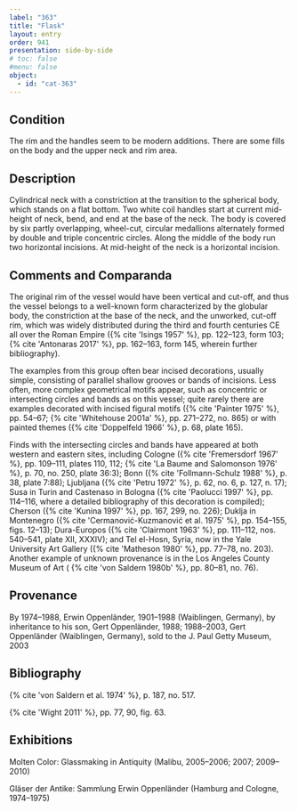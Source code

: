 ```yaml
---
label: "363"
title: "Flask"
layout: entry
order: 941
presentation: side-by-side
# toc: false
#menu: false 
object:
  - id: "cat-363"
---
```


## Condition

The rim and the handles seem to be modern additions. There are some fills on the body and the upper neck and rim area.

## Description

Cylindrical neck with a constriction at the transition to the spherical body, which stands on a flat bottom. Two white coil handles start at current mid-height of neck, bend, and end at the base of the neck. The body is covered by six partly overlapping, wheel-cut, circular medallions alternately formed by double and triple concentric circles. Along the middle of the body run two horizontal incisions. At mid-height of the neck is a horizontal incision.

## Comments and Comparanda

The original rim of the vessel would have been vertical and cut-off, and thus the vessel belongs to a well-known form characterized by the globular body, the constriction at the base of the neck, and the unworked, cut-off rim, which was widely distributed during the third and fourth centuries CE all over the Roman Empire ({% cite 'Isings 1957' %}, pp. 122–123, form 103; {% cite 'Antonaras 2017' %}, pp. 162–163, form 145, wherein further bibliography).

The examples from this group often bear incised decorations, usually simple, consisting of parallel shallow grooves or bands of incisions. Less often, more complex geometrical motifs appear, such as concentric or intersecting circles and bands as on this vessel; quite rarely there are examples decorated with incised figural motifs ({% cite 'Painter 1975' %}, pp. 54–67; {% cite 'Whitehouse 2001a' %}, pp. 271–272, no. 865) or with painted themes ({% cite 'Doppelfeld 1966' %}, p. 68, plate 165).

Finds with the intersecting circles and bands have appeared at both western and eastern sites, including Cologne ({% cite 'Fremersdorf 1967' %}, pp. 109–111, plates 110, 112; {% cite 'La Baume and Salomonson 1976' %}, p. 70, no. 250, plate 36:3); Bonn ({% cite 'Follmann-Schulz 1988' %}, p. 38, plate 7:88); Ljubljana ({% cite 'Petru 1972' %}, p. 62, no. 6, p. 127, n. 17); Susa in Turin and Castenaso in Bologna ({% cite 'Paolucci 1997' %}, pp. 114–116, where a detailed bibliography of this decoration is compiled); Cherson ({% cite 'Kunina 1997' %}, pp. 167, 299, no. 226); Duklja in Montenegro ({% cite 'Cermanović-Kuzmanović et al. 1975' %}, pp. 154–155, figs. 12–13); Dura-Europos ({% cite 'Clairmont 1963' %}, pp. 111–112, nos. 540–541, plate XII, XXXIV); and Tel el-Hosn, Syria, now in the Yale University Art Gallery ({% cite 'Matheson 1980' %}, pp. 77–78, no. 203). Another example of unknown provenance is in the Los Angeles County Museum of Art ( {% cite 'von Saldern 1980b' %}, pp. 80–81, no. 76).

## Provenance

By 1974–1988, Erwin Oppenländer, 1901–1988 (Waiblingen, Germany), by inheritance to his son, Gert Oppenländer, 1988; 1988–2003, Gert Oppenländer (Waiblingen, Germany), sold to the J. Paul Getty Museum, 2003

## Bibliography

{% cite 'von Saldern et al. 1974' %}, p. 187, no. 517.

{% cite 'Wight 2011' %}, pp. 77, 90, fig. 63.

## Exhibitions

Molten Color: Glassmaking in Antiquity (Malibu, 2005–2006; 2007; 2009–2010)

Gläser der Antike: Sammlung Erwin Oppenländer (Hamburg and Cologne, 1974–1975)